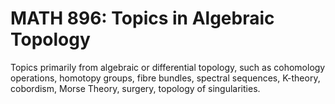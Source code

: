 # MATH 896: Topics in Algebraic Topology

Topics primarily from algebraic or differential topology, such as cohomology operations, homotopy groups, fibre bundles, spectral sequences, K-theory, cobordism, Morse Theory, surgery, topology of singularities.